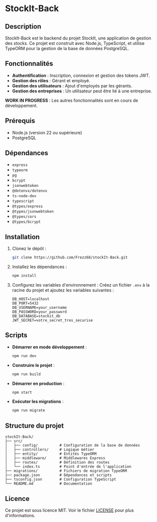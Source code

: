 # StockIt-Back

## Description
StockIt-Back est le backend du projet StockIt, une application de gestion des stocks. Ce projet est construit avec Node.js, TypeScript, et utilise TypeORM pour la gestion de la base de données PostgreSQL.

## Fonctionnalités
- **Authentification** : Inscription, connexion et gestion des tokens JWT.
- **Gestion des rôles** : Gérant et employé.
- **Gestion des utilisateurs** : Ajout d'employés par les gérants.
- **Gestion des entreprises** : Un utilisateur peut être lié à une entreprise.

**WORK IN PROGRESS** : Les autres fonctionnalités sont en cours de développement.

## Prérequis
- Node.js (version 22 ou supérieure)
- PostgreSQL

## Dépendances 
  - `express`
  - `typeorm`
  - `pg`
  - `bcrypt`
  - `jsonwebtoken`
  - `@dotenvx/dotenvx`
  - `ts-node-dev`
  - `typescript`
  - `@types/express`
  - `@types/jsonwebtoken`
  - `@types/cors`
  - `@types/bcrypt`

## Installation
1. Clonez le dépôt :
   ```bash
   git clone https://github.com/Frezz68/stockIt-Back.git
   ```
2. Installez les dépendances :
   ```bash
   npm install
   ```
3. Configurez les variables d'environnement :
   Créez un fichier `.env` à la racine du projet et ajoutez les variables suivantes :
   ```env
   DB_HOST=localhost
   DB_PORT=5432
   DB_USERNAME=your_username
   DB_PASSWORD=your_password
   DB_DATABASE=stockit_db
   JWT_SECRET=votre_secret_tres_securise
   ```

## Scripts
- **Démarrer en mode développement** :
  ```bash
  npm run dev
  ```
- **Construire le projet** :
  ```bash
  npm run build
  ```
- **Démarrer en production** :
  ```bash
  npm start
  ```
- **Exécuter les migrations** :
  ```bash
  npm run migrate
  ```

## Structure du projet
```
stockIt-Back/
├── src/
│   ├── config/          # Configuration de la base de données
│   ├── controllers/     # Logique métier
│   ├── entity/          # Entités TypeORM
│   ├── middleware/      # Middlewares Express
│   ├── routes/          # Définition des routes
│   └── index.ts         # Point d'entrée de l'application
├── migrations/          # Fichiers de migration TypeORM
├── package.json         # Dépendances et scripts
├── tsconfig.json        # Configuration TypeScript
└── README.md            # Documentation
```

## Licence
Ce projet est sous licence MIT. Voir le fichier [LICENSE](./LICENSE) pour plus d'informations.
